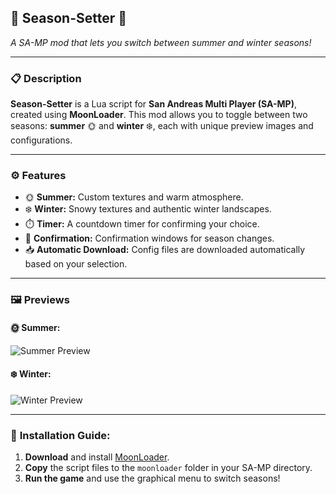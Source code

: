 ## 🌿 **Season-Setter** 🌿  
*A SA-MP mod that lets you switch between summer and winter seasons!*

---

### 📋 **Description**
**Season-Setter** is a Lua script for **San Andreas Multi Player (SA-MP)**, created using **MoonLoader**. This mod allows you to toggle between two seasons: **summer** 🌞 and **winter** ❄️, each with unique preview images and configurations.  

---

### ⚙️ **Features**
- 🌞 **Summer:** Custom textures and warm atmosphere.  
- ❄️ **Winter:** Snowy textures and authentic winter landscapes.  
- ⏱️ **Timer:** A countdown timer for confirming your choice.  
- 🔄 **Confirmation:** Confirmation windows for season changes.  
- 📥 **Automatic Download:** Config files are downloaded automatically based on your selection.  

---

### 🖼️ **Previews**
#### 🌞 **Summer:**
![Summer Preview](https://i.imgur.com/u48QFjW.jpeg)  
#### ❄️ **Winter:**
![Winter Preview](https://i.imgur.com/uggOvBc.jpeg)  

---

### 🚀 **Installation Guide:**
1. **Download** and install [MoonLoader](https://github.com/MoonyProject/MoonLoader).  
2. **Copy** the script files to the `moonloader` folder in your SA-MP directory.  
3. **Run the game** and use the graphical menu to switch seasons!  
